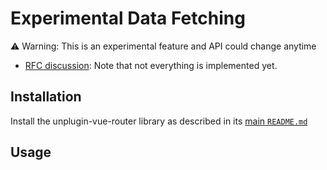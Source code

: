# Experimental Data Fetching

⚠️ Warning: This is an experimental feature and API could change anytime

- [RFC discussion](https://github.com/vuejs/rfcs/discussions/460): Note that not everything is implemented yet.

## Installation

Install the unplugin-vue-router library as described in its [main `README.md`](../../README.MD)

## Usage
